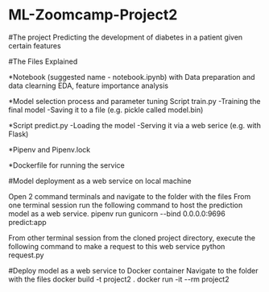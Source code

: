 # ML-Zoomcamp-Project2
#The project
Predicting the development of diabetes in a patient given certain features

#The Files Explained

*Notebook (suggested name - notebook.ipynb) with
Data preparation and data clearning
EDA, feature importance analysis

*Model selection process and parameter tuning
Script train.py
-Training the final model
-Saving it to a file (e.g. pickle called model.bin)

*Script predict.py 
-Loading the model
-Serving it via a web serice (e.g. with Flask)

*Pipenv and Pipenv.lock

*Dockerfile for running the service

#Model deployment as a web service on local machine

Open 2 command terminals and navigate to the folder with the files
From one terminal session run the following command to host the prediction model as a web service.
pipenv run gunicorn --bind 0.0.0.0:9696 predict:app

From other terminal session from the cloned project directory, execute the following command to make a request to this web service
python request.py

#Deploy model as a web service to Docker container
Navigate to the folder with the files
docker build -t project2 .
docker run -it --rm project2
